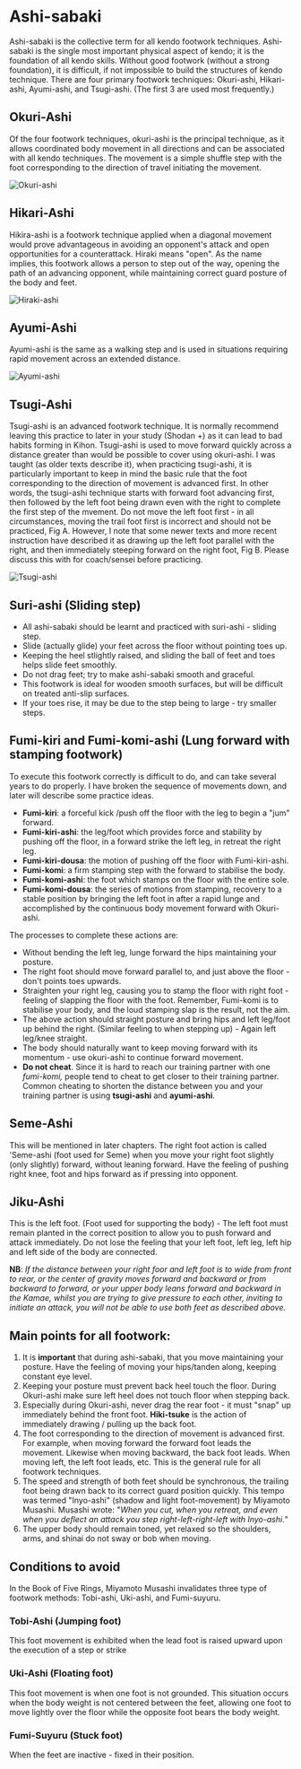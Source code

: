 # Ashi-sabaki

Ashi-sabaki is the collective term for all kendo footwork techniques. Ashi-sabaki is the single most important physical aspect of kendo; it is the foundation of all kendo skills. Without good footwork \(without a strong foundation\), it is difficult, if not impossible to build the structures of kendo technique. There are four primary footwork techniques: Okuri-ashi, Hikari-ashi, Ayumi-ashi, and Tsugi-ashi. \(The first 3 are used most frequently.\)

## Okuri-Ashi

Of the four footwork techniques, okuri-ashi is the principal technique, as it allows coordinated body movement in all directions and can be associated with all kendo techniques. The movement is a simple shuffle step with the foot corresponding to the direction of travel initiating the movement.

![Okuri-ashi](../.gitbook/assets/screen-shot-2020-09-23-at-11.41.48.png)

## Hikari-Ashi

Hikira-ashi is a footwork technique applied when a diagonal movement would prove advantageous in avoiding an opponent's attack and open opportunities for a counterattack. Hiraki means "open". As the name implies, this footwork allows a person to step out of the way, opening the path of an advancing opponent, while maintaining correct guard posture of the body and feet.

![Hiraki-ashi](../.gitbook/assets/screen-shot-2020-09-23-at-11.43.46.png)

## Ayumi-Ashi

Ayumi-ashi is the same as a walking step and is used in situations requiring rapid movement across an extended distance.

![Ayumi-ashi](../.gitbook/assets/screen-shot-2020-09-23-at-11.45.28.png)

## Tsugi-Ashi

Tsugi-ashi is an advanced footwork technique. It is normally recommend leaving this practice to later in your study \(Shodan +\) as it can lead to bad habits forming in Kihon. Tsugi-ashi is used to move forward quickly across a distance greater than would be possible to cover using okuri-ashi. I was taught \(as older texts describe it\), when practicing tsugi-ashi, it is particularly important to keep in mind the basic rule that the foot corresponding to the direction of movement is advanced first. In other words, the tsugi-ashi technique starts with forward foot advancing first, then followed by the left foot being drawn even with the right to complete the first step of the mvement. Do not move the left foot first - in all circumstances, moving the trail foot first is incorrect and should not be practiced, Fig A. However, I note that some newer texts and more recent instruction have described it as drawing up the left foot parallel with the right, and then immediately steeping forward on the right foot, Fig B. Please discuss this with for coach/sensei before practicing.

![Tsugi-ashi](../.gitbook/assets/screen-shot-2020-09-23-at-11.50.10.png)

## Suri-ashi \(Sliding step\)

* All ashi-sabaki should be learnt and practiced with suri-ashi - sliding step.
* Slide \(actually glide\) your feet across the floor without pointing toes up.
* Keeping the heel stlightly raised, and sliding the ball of feet and toes helps slide feet smoothly.
* Do not drag feet; try to make ashi-sabaki smooth and graceful.
* This footwork is ideal for wooden smooth surfaces, but will be difficult on treated anti-slip surfaces.
* If your toes rise, it may be due to the step being to large - try smaller steps.

## Fumi-kiri and Fumi-komi-ashi \(Lung forward with stamping footwork\)

To execute this footwork correctly is difficult to do, and can take several years to do properly. I have broken the sequence of movements down, and later will describe some practice ideas.

* **Fumi-kiri**: a forceful kick /push off the floor with the leg to begin a "jum" forward.
* **Fumi-kiri-ashi**: the leg/foot which provides force and stability by pushing off the floor, in a forward strike the left leg, in retreat the right leg.
* **Fumi-kiri-dousa**: the motion of pushing off the floor with Fumi-kiri-ashi.
* **Fumi-komi**: a firm stamping step with the forward to stabilise the body.
* **Fumi-komi-ashi**: the foot which stamps on the floor with the entire sole.
* **Fumi-komi-dousa**: the series of motions from stamping, recovery to a stable position by bringing the left foot in after a rapid lunge and accomplished by the continuous body movement forward with Okuri-ashi.

The processes to complete these actions are:

* Without bending the left leg, lunge forward the hips maintaining your posture.
* The right foot should move forward parallel to, and just above the floor - don't points toes upwards.
* Straighten your right leg, causing you to stamp the floor with right foot - feeling of slapping the floor with the foot. Remember, Fumi-komi is to stabilise your body, and the loud stamping slap is the result, not the aim.
* The above action should straight posture and bring hips and left leg/foot up behind the right. \(Similar feeling to when stepping up\) - Again left leg/knee straight.
* The body should naturally want to keep moving forward with its momentum - use okuri-ashi to continue forward movement.
* **Do not cheat**. Since it is hard to reach our training partner with one _fumi-komi,_ people tend to cheat to get closer to their training partner. Common cheating to shorten the distance between you and your training partner is using **tsugi-ashi** and **ayumi-ashi**.

## Seme-Ashi

This will be mentioned in later chapters. The right foot action is called 'Seme-ashi \(foot used for Seme\) when you move your right foot slightly \(only slightly\) forward, without leaning forward. Have the feeling of pushing right knee, foot and hips forward as if pressing into opponent.

## Jiku-Ashi

This is the left foot. \(Foot used for supporting the body\) - The left foot must remain planted in the correct position to allow you to push forward and attack immediately. Do not lose the feeling that your left foot, left leg, left hip and left side of the body are connected.

**NB**: _If the distance between your right foor and left foot is to wide from front to rear, or the center of gravity moves forward and backward or from backward to forward, or your upper body leans forward and backward in the Kamae, whilst you are trying to give pressure to each other, inviting to initiate an attack, you will not be able to use both feet as described above._

## **Main points for all footwork**:

1. It is **important** that during ashi-sabaki, that you move maintaining your posture. Have the feeling of moving your hips/tanden along, keeping constant eye level.
2. Keeping your posture must prevent back heel touch the floor. During Okuri-ashi make sure left heel does not touch floor when stepping back.
3. Especially during Okuri-ashi, never drag the rear foot - it must "snap" up immediately behind the front foot. **Hiki-tsuke** is the action of immediately drawing / pulling up the back foot.
4. The foot corresponding to the direction of movement is advanced first. For example, when moving forward the forward foot leads the movement. Likewise when moving backward, the back foot leads. When moving left, the left foot leads, etc. This is the general rule for all footwork techniques.
5. The speed and strength of both feet should be synchronous, the trailing foot being drawn back to its correct guard position quickly. This tempo was termed "Inyo-ashi" \(shadow and light foot-movement\) by Miyamoto Musashi. Musashi wrote: "_When you cut, when you retreat, and even when you deflect an attack you step right-left-right-left with Inyo-ashi._"
6. The upper body should remain toned, yet relaxed so the shoulders, arms, and shinai do not sway or bob when moving.

## **Conditions to avoid**

In the Book of Five Rings, Miyamoto Musashi invalidates three type of footwork methods: Tobi-ashi, Uki-ashi, and Fumi-suyuru.

### **Tobi-Ashi \(Jumping foot\)**

This foot movement is exhibited when the lead foot is raised upward upon the execution of a step or strike

### **Uki-Ashi \(Floating foot\)**

This foot movement is when one foot is not grounded. This situation occurs when the body weight is not centered between the feet, allowing one foot to move lightly over the floor while the opposite foot bears the body weight.

### **Fumi-Suyuru \(Stuck foot\)**

When the feet are inactive - fixed in their position.

